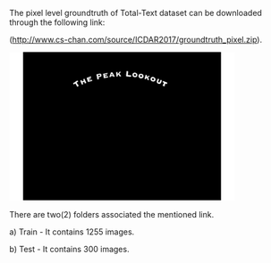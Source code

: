 The pixel level groundtruth of Total-Text dataset can be downloaded through the following link:

(http://www.cs-chan.com/source/ICDAR2017/groundtruth_pixel.zip).

<img src="pixel.gif" width="80%">

There are two(2) folders associated the mentioned link.

a) Train - It contains 1255 images.

b) Test - It contains 300 images.
